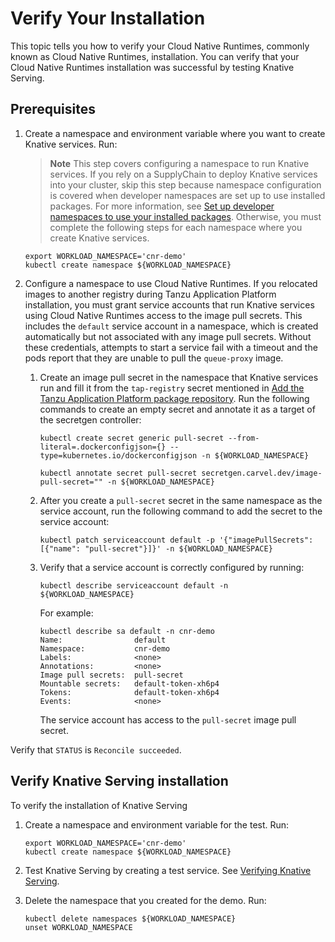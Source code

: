 # Verify Your Installation

This topic tells you how to verify your Cloud Native Runtimes, commonly known as Cloud Native Runtimes, installation.
You can verify that your Cloud Native Runtimes installation was successful by testing Knative Serving.

## <a id='prerecs'></a> Prerequisites

1. Create a namespace and environment variable where you want to create Knative services. Run:
   >**Note** This step covers configuring a namespace to run Knative services.
   >If you rely on a SupplyChain to deploy Knative services into your cluster,
   >skip this step because namespace configuration is covered when
   >developer namespaces are set up to use installed packages.
   >For more information, see [Set up developer namespaces to use your installed packages](../../../install-online/set-up-namespaces.hbs.md).
   >Otherwise, you must complete the following steps for each namespace where you create Knative services.

    ```console
    export WORKLOAD_NAMESPACE='cnr-demo'
    kubectl create namespace ${WORKLOAD_NAMESPACE}
    ```

2. Configure a namespace to use Cloud Native Runtimes. If you relocated images to another registry during Tanzu Application Platform installation, you must grant service accounts that run Knative services using Cloud Native Runtimes access to the image pull secrets. This includes the `default` service account in a namespace, which is created automatically but not associated with any image pull secrets. Without these credentials, attempts to start a service fail with a timeout and the pods report that they are unable to pull the `queue-proxy` image.

    1. Create an image pull secret in the namespace that Knative services run and fill it from the `tap-registry` secret mentioned in [Add the Tanzu Application Platform package repository](../../../install-online/profile.hbs.md#add-tap-repo). Run the following commands to create an empty secret and annotate it as a target of the secretgen controller:

        ```console
        kubectl create secret generic pull-secret --from-literal=.dockerconfigjson={} --type=kubernetes.io/dockerconfigjson -n ${WORKLOAD_NAMESPACE}

        kubectl annotate secret pull-secret secretgen.carvel.dev/image-pull-secret="" -n ${WORKLOAD_NAMESPACE}
        ```

    2. After you create a `pull-secret` secret in the same namespace as the service account,
    run the following command to add the secret to the service account:

        ```console
        kubectl patch serviceaccount default -p '{"imagePullSecrets": [{"name": "pull-secret"}]}' -n ${WORKLOAD_NAMESPACE}
        ```

    3. Verify that a service account is correctly configured by running:

        ```console
        kubectl describe serviceaccount default -n ${WORKLOAD_NAMESPACE}
        ```

        For example:

        ```console
        kubectl describe sa default -n cnr-demo
        Name:                default
        Namespace:           cnr-demo
        Labels:              <none>
        Annotations:         <none>
        Image pull secrets:  pull-secret
        Mountable secrets:   default-token-xh6p4
        Tokens:              default-token-xh6p4
        Events:              <none>
        ```

        The service account has access to the `pull-secret` image pull secret.

Verify that `STATUS` is `Reconcile succeeded`.

## <a id='verify-serving'></a> Verify Knative Serving installation

To verify the installation of Knative Serving

1. Create a namespace and environment variable for the test. Run:

    ```console
    export WORKLOAD_NAMESPACE='cnr-demo'
    kubectl create namespace ${WORKLOAD_NAMESPACE}
    ```

2. Test Knative Serving by creating a test service. See [Verifying Knative Serving](./verifying-serving.hbs.md).

3. Delete the namespace that you created for the demo. Run:

    ```console
    kubectl delete namespaces ${WORKLOAD_NAMESPACE}
    unset WORKLOAD_NAMESPACE
    ```
